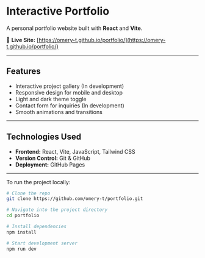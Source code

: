 # Interactive Portfolio

A personal portfolio website built with **React** and **Vite**.

🔗 **Live Site:** [https://omery-t.github.io/portfolio/](https://omery-t.github.io/portfolio/)

---

## Features

- Interactive project gallery (In development)
- Responsive design for mobile and desktop
- Light and dark theme toggle
- Contact form for inquiries (In development)
- Smooth animations and transitions

---

## Technologies Used

- **Frontend:** React, Vite, JavaScript, Tailwind CSS  
- **Version Control:** Git & GitHub  
- **Deployment:** GitHub Pages  

---

To run the project locally:

```bash
# Clone the repo
git clone https://github.com/omery-t/portfolio.git

# Navigate into the project directory
cd portfolio

# Install dependencies
npm install

# Start development server
npm run dev
